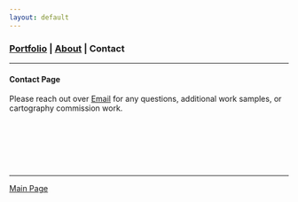 ```yaml
---
layout: default
---
```

<title>Glenn Ingram Cartography</title>

### [Portfolio](./index.md) | [About](./about.md) | Contact
 <hr> 
 
#### Contact Page

Please reach out over [Email](mailto:gi.ingram001@gmail.com) for any questions, additional work samples, or cartography commission work.


<br>
<br>
<br>
<br>
<br>

<hr> 

[Main Page](./)
